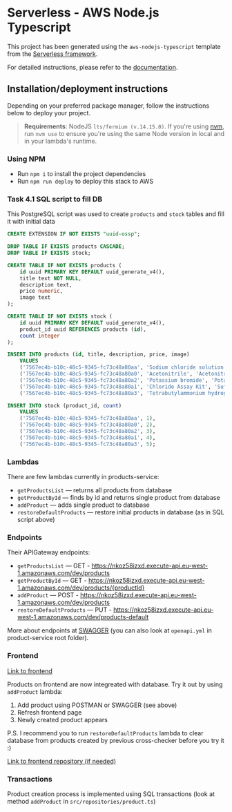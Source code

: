 # Serverless - AWS Node.js Typescript

This project has been generated using the `aws-nodejs-typescript` template from the [Serverless framework](https://www.serverless.com/).

For detailed instructions, please refer to the [documentation](https://www.serverless.com/framework/docs/providers/aws/).

## Installation/deployment instructions

Depending on your preferred package manager, follow the instructions below to deploy your project.

> **Requirements**: NodeJS `lts/fermium (v.14.15.0)`. If you're using [nvm](https://github.com/nvm-sh/nvm), run `nvm use` to ensure you're using the same Node version in local and in your lambda's runtime.

### Using NPM

- Run `npm i` to install the project dependencies
- Run `npm run deploy` to deploy this stack to AWS

### Task 4.1 SQL script to fill DB

This PostgreSQL script was used to create `products` and `stock` tables and fill it with initial data

```sql
CREATE EXTENSION IF NOT EXISTS "uuid-ossp";

DROP TABLE IF EXISTS products CASCADE;
DROP TABLE IF EXISTS stock;

CREATE TABLE IF NOT EXISTS products (
	id uuid PRIMARY KEY DEFAULT uuid_generate_v4(),
	title text NOT NULL,
	description text,
	price numeric,
	image text
);

CREATE TABLE IF NOT EXISTS stock (
	id uuid PRIMARY KEY DEFAULT uuid_generate_v4(),
	product_id uuid REFERENCES products (id),
	count integer
);

INSERT INTO products (id, title, description, price, image)
    VALUES  
    ('7567ec4b-b10c-48c5-9345-fc73c48a80aa', 'Sodium chloride solution', 'Sodium chloride solution for titrimetric analysis 1 AMP', 24.40, 'https://www.sigmaaldrich.com/deepweb/content/dam/sigma-aldrich/product7/095/titrisol_ampoule_titrisol_ampoule_all.jpg/_jcr_content/renditions/titrisol_ampoule_titrisol_ampoule_all-medium.jpg'),
    ('7567ec4b-b10c-48c5-9345-fc73c48a80a0', 'Acetonitrile', 'Acetonitrile for HPLC 2.5 L', 401, 'https://analyticsshop.tiny.pictures/main/import/RD34851-2.5L.jpg'),
    ('7567ec4b-b10c-48c5-9345-fc73c48a80a2', 'Potassium bromide', 'Potassium bromide for IR spectroscopy 100 G', 23, 'https://5.imimg.com/data5/LP/FT/MY-30586667/potassium-bromide-500x500.jpg'),
    ('7567ec4b-b10c-48c5-9345-fc73c48a80a1', 'Chloride Assay Kit', 'Sufficient for 100 colorimetric tests', 274, 'https://www.sigmaaldrich.com/deepweb/content/dam/sigma-aldrich/product2/199/mak_general-kits.tif/_jcr_content/renditions/mak_general-kits-large.jpg'),
    ('7567ec4b-b10c-48c5-9345-fc73c48a80a3', 'Tetrabutylammonium hydrogensulfate', 'Tetrabutylammonium hydrogensulfate 97% 100 G', 99, 'https://analyticsshop.tiny.pictures/main/import/363622.1606.jpg');

INSERT INTO stock (product_id, count)
    VALUES 
    ('7567ec4b-b10c-48c5-9345-fc73c48a80aa', 1),
    ('7567ec4b-b10c-48c5-9345-fc73c48a80a0', 2),
    ('7567ec4b-b10c-48c5-9345-fc73c48a80a2', 3),
    ('7567ec4b-b10c-48c5-9345-fc73c48a80a1', 4),
    ('7567ec4b-b10c-48c5-9345-fc73c48a80a3', 5);
```

### Lambdas

There are few lambdas currently in products-service:
* `getProductsList` — returns all products from database
* `getProductById` — finds by id and returns single product from database 
* `addProduct` — adds single product to database
* `restoreDefaultProducts` — restore initial products in database (as in SQL script above)

### Endpoints

Their APIGateway endpoints:
* `getProductsList` — GET - https://nkoz58izxd.execute-api.eu-west-1.amazonaws.com/dev/products
* `getProductById` — GET - https://nkoz58izxd.execute-api.eu-west-1.amazonaws.com/dev/products/{productId}
* `addProduct` — POST - https://nkoz58izxd.execute-api.eu-west-1.amazonaws.com/dev/products
* `restoreDefaultProducts` — PUT - https://nkoz58izxd.execute-api.eu-west-1.amazonaws.com/dev/products-default

More about endpoints at [SWAGGER](https://app.swaggerhub.com/apis/AlreadyBored/shop-be/1.0.0) (you can also look at `openapi.yml` in product-service root folder).

### Frontend

[Link to frontend](https://d20o7asvvy1rtc.cloudfront.net)

Products on frontend are now integreated with database. Try it out by using `addProduct` lambda:
1. Add product using POSTMAN or SWAGGER (see above)
2. Refresh frontend page
3. Newly created product appears

P.S. I recommend you to run `restoreDefaultProducts` lambda to clear database from products created by previous cross-checker before you try it :)

[Link to frontend repository (if needed)](https://github.com/AlreadyBored/shop-vue-vuex-cloudfront)

### Transactions

Product creation process is implemented using SQL transactions (look at method `addProduct` in `src/repositories/product.ts`)